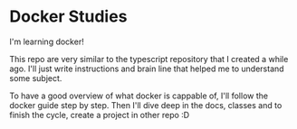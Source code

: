 # Docker Studies

I'm learning docker!

This repo are very similar to the typescript repository that I created a while ago. I'll just write instructions and brain line that helped me to understand some subject.

To have a good overview of what docker is cappable of, I'll follow the docker guide step by step. Then I'll dive deep in the docs, classes and to finish the cycle, create a project in other repo :D
